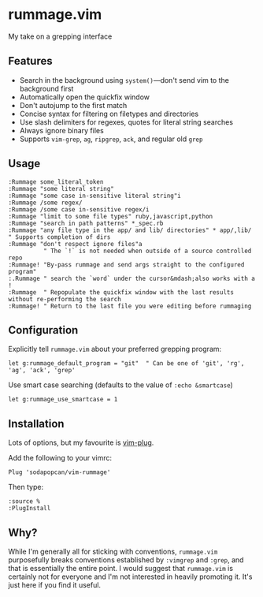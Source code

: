 rummage.vim
============

My take on a grepping interface

Features
--------

- Search in the background using `system()`&mdash;don't send vim to the background first
- Automatically open the quickfix window
- Don't autojump to the first match
- Concise syntax for filtering on filetypes and directories
- Use slash delimiters for regexes, quotes for literal string searches
- Always ignore binary files
- Supports `vim-grep`, `ag`, `ripgrep`, `ack`, and regular old `grep`

Usage
-----

```viml
:Rummage some_literal_token
:Rummage "some literal string"
:Rummage "some case in-sensitive literal string"i
:Rummage /some regex/
:Rummage /some case in-sensitive regex/i
:Rummage "limit to some file types" ruby,javascript,python
:Rummage "search in path patterns" *_spec.rb
:Rummage "any file type in the app/ and lib/ directories" * app/,lib/ " Supports completion of dirs
:Rummage "don't respect ignore files"a
          " The `!` is not needed when outside of a source controlled repo
:Rummage! "By-pass rummage and send args straight to the configured program"
:.Rummage " search the `word` under the cursor&mdash;also works with a !
:Rummage  " Repopulate the quickfix window with the last results without re-performing the search
:Rummage! " Return to the last file you were editing before rummaging 
```

Configuration
-------------

Explicitly tell `rummage.vim` about your preferred grepping program:

```viml
let g:rummage_default_program = "git"  " Can be one of 'git', 'rg', 'ag', 'ack', 'grep'
```

Use smart case searching (defaults to the value of `:echo &smartcase`)
```viml
let g:rummage_use_smartcase = 1
```

Installation
------------

Lots of options, but my favourite is [vim-plug](https://github.com/junegunn/vim-plug).

Add the following to your vimrc:

```viml
Plug 'sodapopcan/vim-rummage'
```

Then type:

```viml
:source %
:PlugInstall
```

Why?
----

While I'm generally all for sticking with conventions, `rummage.vim` purposefully breaks conventions established by `:vimgrep` and `:grep`, and that is essentially the entire point.  I would suggest that `rummage.vim` is certainly not for everyone and I'm not interested in heavily promoting it.  It's just here if you find it useful.
